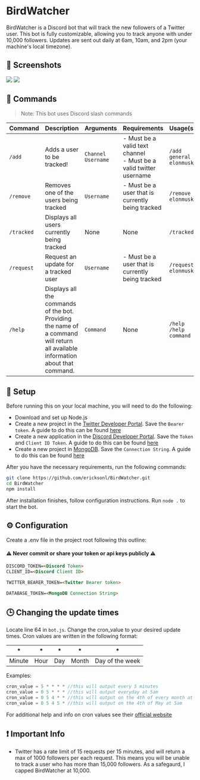 # BirdWatcher

BirdWatcher is a Discord bot that will track the new followers of a Twitter user. This bot is fully customizable, allowing you to track anyone with under 10,000 followers. Updates are sent out daily at 6am, 10am, and 2pm (your machine's local timezone).

## 📸 Screenshots
<img src="https://github.com/ericksonl/ericksonl/blob/main/assets/DailyUpdate.PNG">
<img src="https://github.com/ericksonl/ericksonl/blob/main/assets/Help.PNG">


## 📝 Commands

> Note: This bot uses Discord slash commands

| Command | Description | Arguments | Requirements | Usage(s) |
| --- | --- | --- | --- | --- |
| `/add` | Adds a user to be tracked! | `Channel` <br /> `Username` | - Must be a valid text channel <br /> - Must be a valid twitter username | `/add general elonmusk`
| `/remove` | Removes one of the users being tracked | `Username` | - Must be a user that is currently being tracked | `/remove elonmusk`
| `/tracked` | Displays all users currently being tracked | None | None | `/tracked`
| `/request` | Request an update for a tracked user | `Username` | - Must be a user that is currently being tracked | `/request elonmusk`
| `/help` | Displays all the commands of the bot. <br /> Providing the name of a command will return all available information about that command. | `Command` | None | `/help` <br /> `/help command`

## 🚀 Setup

Before running this on your local machine, you will need to do the following:

* Download and set up Node.js
* Create a new project in the [Twitter Developer Portal](https://developer.twitter.com/en/portal/dashboard). Save the `Bearer token`. A guide to do this can be found [here](https://discordjs.guide/preparations/setting-up-a-bot-application.html#creating-your-bot)
* Create a new application in the [Discord Developer Portal](https://discord.com/developers/applications). Save the `Token` and `Client ID Token`. A guide to do this can be found [here](https://developer.twitter.com/en/docs/projects/overview#:~:text=To%20create%20a%20Project%2C%20click,%2C%20description%2C%20and%20use%20case.)
* Create a new project in [MongoDB](https://cloud.mongodb.com/). Save the `Connection String`. A guide to do this can be found [here](https://www.mongodb.com/docs/cloud-manager/tutorial/manage-projects/)

After you have the necessary requirements, run the following commands:

```sh
git clone https://github.com/ericksonl/BirdWatcher.git
cd BirdWatcher
npm install
```

After installation finishes, follow configuration instructions. Run `node .` to start the bot.

## ⚙️ Configuration
Create a .env file in the project root following this outline:

#### ⚠️ Never commit or share your token or api keys publicly ⚠️

```html
DISCORD_TOKEN=<Discord Token>
CLIENT_ID=<Discord Client ID>

TWITTER_BEARER_TOKEN=<Twitter Bearer token>

DATABASE_TOKEN=<MongoDB Connection String>
```

## 🕒 Changing the update times
Locate line 64 in `bot.js`. Change the cron_value to your desired update times. Cron values are written in the following format:

| * | * | * | * | * |
| --- | --- | --- | --- | --- |
| Minute | Hour | Day | Month | Day of the week

Examples: 
```js
cron_value = 5 * * * * //this will output every 5 minutes
cron_value = 0 5 * * * //this will output everyday at 5am
cron_value = 0 5 4 * * //this will output on the 4th of every month at 5am
cron_value = 0 5 4 5 * //this will output on the 4th of May at 5am
```

For additional help and info on cron values see their [official website](https://crontab.guru/)

## ❗ Important Info

* Twitter has a rate limit of 15 requests per 15 minutes, and will return a max of 1000 followers per each request. This means you will be unable to track a user who has more than 15,000 followers. As a safegaurd, I capped BirdWatcher at 10,000.
